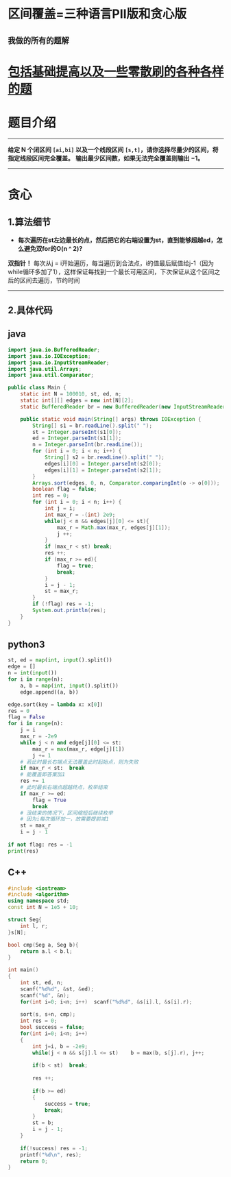 # 区间覆盖=三种语言PII版和贪心版
## **`我做的所有的题解`**

# [包括基础提高以及一些零散刷的各种各样的题](https://www.acwing.com/blog/content/33005/) 

# 题目介绍


----------


**给定 N 个闭区间 `[ai,bi]` 以及一个线段区间 `[s,t]`，请你选择尽量少的区间，将指定线段区间完全覆盖。**
**输出最少区间数，如果无法完全覆盖则输出 −1。**

----------

# 贪心

## 1.算法细节


*   **每次遍历在st左边最长的点，然后把它的右端设置为st，直到能够超越ed，怎么避免双for的O(n ^ 2)?**

**双指针！**
每次从j = i开始遍历，每当遍历到合法点，i的值最后赋值给j-1（因为while循环多加了1），这样保证每找到一个最长可用区间，下次保证从这个区间之后的区间去遍历，节约时间

----------



## 2.具体代码

## java
```java
import java.io.BufferedReader;
import java.io.IOException;
import java.io.InputStreamReader;
import java.util.Arrays;
import java.util.Comparator;

public class Main {
    static int N = 100010, st, ed, n;
    static int[][] edges = new int[N][2];
    static BufferedReader br = new BufferedReader(new InputStreamReader(System.in));

    public static void main(String[] args) throws IOException {
        String[] s1 = br.readLine().split(" ");
        st = Integer.parseInt(s1[0]);
        ed = Integer.parseInt(s1[1]);
        n = Integer.parseInt(br.readLine());
        for (int i = 0; i < n; i++) {
            String[] s2 = br.readLine().split(" ");
            edges[i][0] = Integer.parseInt(s2[0]);
            edges[i][1] = Integer.parseInt(s2[1]);
        }
        Arrays.sort(edges, 0, n, Comparator.comparingInt(o -> o[0]));
        boolean flag = false;
        int res = 0;
        for (int i = 0; i < n; i++) {
            int j = i;
            int max_r = -(int) 2e9;
            while(j < n && edges[j][0] <= st){
                max_r = Math.max(max_r, edges[j][1]);
                j ++;
            }
            if (max_r < st) break;
            res ++;
            if (max_r >= ed){
                flag = true;
                break;
            }
            i = j - 1;
            st = max_r;
        }
        if (!flag) res = -1;
        System.out.println(res);
    }
}

```

## python3
```python
st, ed = map(int, input().split())
edge = []
n = int(input())
for i in range(n):
    a, b = map(int, input().split())
    edge.append((a, b))

edge.sort(key = lambda x: x[0])
res = 0
flag = False
for i in range(n):
    j = i
    max_r = -2e9
    while j < n and edge[j][0] <= st:
        max_r = max(max_r, edge[j][1])
        j += 1
    # 若此时最长右端点无法覆盖此时起始点，则为失败
    if max_r < st:  break
    # 能覆盖即答案加1
    res += 1
    # 此时最长右端点超越终点，枚举结束
    if max_r >= ed:
        flag = True
        break
    # 没结束的情况下，区间缩短后继续枚举
    # 因为i每次循环加一，故需要提前减1
    st = max_r
    i = j - 1
    
if not flag: res = -1
print(res)
```

##  C++
```c++
#include <iostream>
#include <algorithm>
using namespace std;
const int N = 1e5 + 10;

struct Seg{
    int l, r;
}s[N];

bool cmp(Seg a, Seg b){
    return a.l < b.l;
}

int main()
{
    int st, ed, n;
    scanf("%d%d", &st, &ed);
    scanf("%d", &n);
    for(int i=0; i<n; i++)  scanf("%d%d", &s[i].l, &s[i].r);
    
    sort(s, s+n, cmp);
    int res = 0;
    bool success = false;
    for(int i=0; i<n; i++)
    {
        int j=i, b = -2e9;
        while(j < n && s[j].l <= st)    b = max(b, s[j].r), j++;
        
        if(b < st)  break;
        
        res ++;
        
        if(b >= ed)
        {
            success = true;
            break;
        }
        st = b;
        i = j - 1;
    }
    
    if(!success) res = -1;
    printf("%d\n", res);
    return 0;
}
```